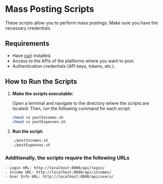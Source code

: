 # Mass Posting Scripts

These scripts allow you to perform mass postings. Make sure you have the necessary credentials.

## Requirements

- Have [curl](https://curl.se/) installed.
- Access to the APIs of the platforms where you want to post.
- Authentication credentials (API keys, tokens, etc.).

## How to Run the Scripts

1. **Make the scripts executable:**

   Open a terminal and navigate to the directory where the scripts are located. Then, run the following command for each script:

   ```bash
   chmod +x postIncomes.sh
   chmod +x postExpenses.sh

   ```

2. **Run the script:**

   ```bash
   ./postIncomes.sh
   ./postExpenses.sh
   ```

### Additionally, the scripts require the following URLs

    - Login URL: http://localhost:8000/api/login/
    - Income URL: http://localhost:8000/api/incomes/
    - User Info URL: http://localhost:8000/api/users/
